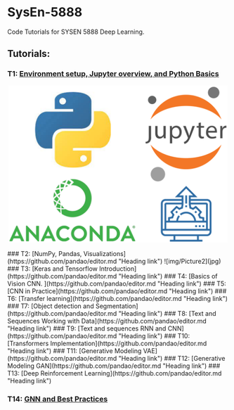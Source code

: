 # SysEn-5888
Code Tutorials for SYSEN 5888 Deep Learning. 
## Tutorials:
### T1: [Environment setup, Jupyter overview, and Python Basics](https://github.com/pandao/editor.md "Heading link")
<p align="center">
<img src="https://github.com/PEESEgroup/SysEn5888/blob/main/img/Picture1.png" width="500" >
</p>
### T2: [NumPy, Pandas, Visualizations](https://github.com/pandao/editor.md "Heading link")
![img/Picture2](jpg)
### T3: [Keras and Tensorflow Introduction](https://github.com/pandao/editor.md "Heading link")
### T4: [Basics of Vision CNN. ](https://github.com/pandao/editor.md "Heading link")
### T5: [CNN in Practice](https://github.com/pandao/editor.md "Heading link")
### T6: [Transfer learning](https://github.com/pandao/editor.md "Heading link")
### T7: [Object detection and Segmentation](https://github.com/pandao/editor.md "Heading link")
### T8: [Text and Sequences Working with Data](https://github.com/pandao/editor.md "Heading link")
### T9: [Text and sequences RNN and CNN](https://github.com/pandao/editor.md "Heading link")
### T10: [Transformers Implementation](https://github.com/pandao/editor.md "Heading link")
### T11: [Generative Modeling VAE](https://github.com/pandao/editor.md "Heading link")
### T12: [Generative Modeling GAN](https://github.com/pandao/editor.md "Heading link")
### T13: [Deep Reinforcement Learning](https://github.com/pandao/editor.md "Heading link")

### T14: [GNN and Best Practices](https://github.com/pandao/editor.md "Heading link")

